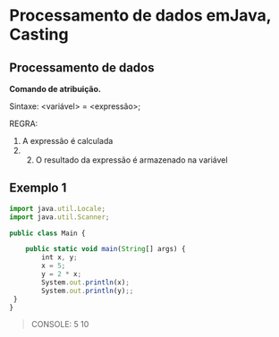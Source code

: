 # Processamento de dados emJava, Casting
## Processamento de dados
**Comando de atribuição.**


Sintaxe:
<variável> = <expressão>;

REGRA:
1) A expressão é calculada
2) 2) O resultado da expressão é armazenado na variável
  
## Exemplo 1
~~~Javascript
import java.util.Locale;
import java.util.Scanner;

public class Main {

	public static void main(String[] args) {
		int x, y;
		x = 5;
		y = 2 * x;
		System.out.println(x);
		System.out.println(y);;
 }
}
~~~~
> CONSOLE: 5 10
